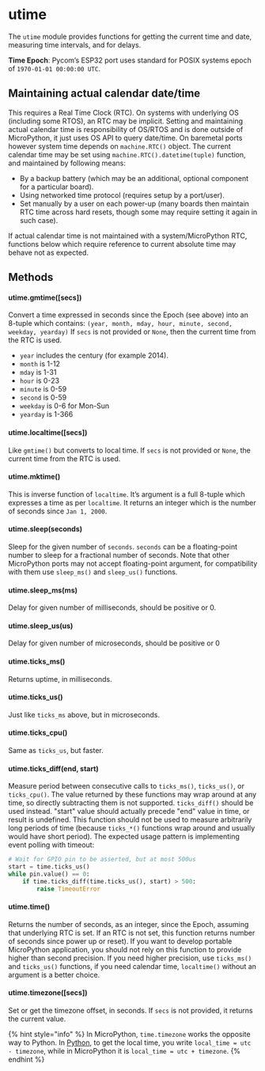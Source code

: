 # utime

The `utime` module provides functions for getting the current time and date, measuring time intervals, and for delays.

**Time Epoch**: Pycom’s ESP32 port uses standard for POSIX systems epoch of `1970-01-01 00:00:00 UTC`.

## Maintaining actual calendar date/time

This requires a Real Time Clock \(RTC\). On systems with underlying OS \(including some RTOS\), an RTC may be implicit. Setting and maintaining actual calendar time is responsibility of OS/RTOS and is done outside of MicroPython, it just uses OS API to query date/time. On baremetal ports however system time depends on `machine.RTC()` object. The current calendar time may be set using `machine.RTC().datetime(tuple)` function, and maintained by following means:

* By a backup battery \(which may be an additional, optional component for a particular board\).
* Using networked time protocol \(requires setup by a port/user\).
* Set manually by a user on each power-up \(many boards then maintain RTC time across hard resets, though some may require setting it again in such case\).

If actual calendar time is not maintained with a system/MicroPython RTC, functions below which require reference to current absolute time may behave not as expected.

## Methods

#### utime.gmtime\(\[secs\]\)

Convert a time expressed in seconds since the Epoch \(see above\) into an 8-tuple which contains: `(year, month, mday, hour, minute, second, weekday, yearday)` If `secs` is not provided or `None`, then the current time from the RTC is used.

* `year` includes the century \(for example 2014\).
* `month` is 1-12
* `mday` is 1-31
* `hour` is 0-23
* `minute` is 0-59
* `second` is 0-59
* `weekday` is 0-6 for Mon-Sun
* `yearday` is 1-366

#### utime.localtime\(\[secs\]\)

Like `gmtime()` but converts to local time. If `secs` is not provided or `None`, the current time from the RTC is used.

#### utime.mktime\(\)

This is inverse function of `localtime`. It’s argument is a full 8-tuple which expresses a time as per `localtime`. It returns an integer which is the number of seconds since `Jan 1, 2000`.

#### utime.sleep\(seconds\)

Sleep for the given number of `seconds`. `seconds` can be a floating-point number to sleep for a fractional number of seconds. Note that other MicroPython ports may not accept floating-point argument, for compatibility with them use `sleep_ms()` and `sleep_us()` functions.

#### utime.sleep\_ms\(ms\)

Delay for given number of milliseconds, should be positive or 0.

#### utime.sleep\_us\(us\)

Delay for given number of microseconds, should be positive or 0

#### utime.ticks\_ms\(\)

Returns uptime, in milliseconds.

#### utime.ticks\_us\(\)

Just like `ticks_ms` above, but in microseconds.

#### utime.ticks\_cpu\(\)

Same as `ticks_us`, but faster.

#### utime.ticks\_diff\(end, start\)

Measure period between consecutive calls to `ticks_ms()`, `ticks_us()`, or `ticks_cpu()`. The value returned by these functions may wrap around at any time, so directly subtracting them is not supported. `ticks_diff()` should be used instead. "start" value should actually precede "end" value in time, or result is undefined. This function should not be used to measure arbitrarily long periods of time \(because `ticks_*()` functions wrap around and usually would have short period\). The expected usage pattern is implementing event polling with timeout:

```python
# Wait for GPIO pin to be asserted, but at most 500us
start = time.ticks_us()
while pin.value() == 0:
    if time.ticks_diff(time.ticks_us(), start) > 500:
        raise TimeoutError
```

#### utime.time\(\)

Returns the number of seconds, as an integer, since the Epoch, assuming that underlying RTC is set. If an RTC is not set, this function returns number of seconds since power up or reset\). If you want to develop portable MicroPython application, you should not rely on this function to provide higher than second precision. If you need higher precision, use `ticks_ms()` and `ticks_us()` functions, if you need calendar time, `localtime()` without an argument is a better choice.

#### utime.timezone\(\[secs\]\)

Set or get the timezone offset, in seconds. If `secs` is not provided, it returns the current value.

{% hint style="info" %}
In MicroPython, `time.timezone` works the opposite way to Python. In [Python](https://docs.python.org/3/library/time.html#time.timezone), to get the local time, you write `local_time = utc - timezone`, while in MicroPython it is `local_time = utc + timezone`.
{% endhint %}

